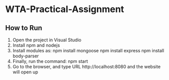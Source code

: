 # WTA-Practical-Assignment

## How to Run
1. Open the project in Visual Studio
2. Install npm and nodejs
3. Install modules as:
   npm install mongoose
   npm install express
   npm install body-parser
4. Finally, run the command:
   npm start
5. Go to the browser, and type URL
   http://localhost:8080
   and the website will open up

